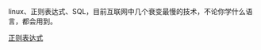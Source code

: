 
linux、正则表达式、SQL，目前互联网中几个衰变最慢的技术，不论你学什么语言，都会用到。


[正则表达式](http://www.9ong.com/#/互联网/Linux/Linux正则表达式)
